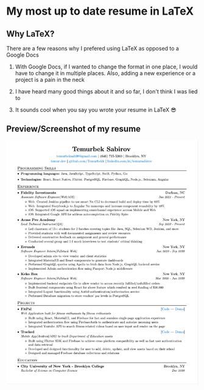 # My most up to date resume in LaTeX

## Why LaTeX?

There are a few reasons why I prefered using LaTeX as opposed to a Google Docs

1. With Google Docs, if I wanted to change the format in one place, I would have to change it in multiple places. Also, adding a new experience or a project is a pain in the neck

2. I have heard many good things about it and so far, I don't think I was lied to

3. It sounds cool when you say you wrote your resume in LaTeX :sunglasses:

## Preview/Screenshot of my resume

![Resume Screenshot](/resume.png)
